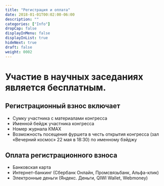 ```yaml
---
title: "Регистрация и оплата"
date: 2018-01-01T00:02:00-06:00
description: ""
categories: ["Info"]
dropCap: false
displayInMenu: false
displayInList: true
hideNext: true
draft: false
weight: 0002
---
```


# Участие в научных заседаниях является бесплатным.

## Регистрационный взнос включает

- Сумку участника с материалами конгресса
- Именной бейдж участника конгресса
- Номер журнала КМАХ
- Возможность посещения фуршета в честь открытия конгресса (зал «Вечерний космос» 22 мая в 18:30) по именному бэйджу

## Оплата регистрационного взноса

- Банковская карта
- Интернет-банкинг (Сбербанк Онлайн, Промсвязьбанк, Альфа-клик)
- Электронные деньги (Яндекс. Деньги, QIWI Wallet, Webmoney)

